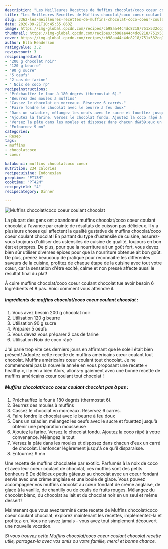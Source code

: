 ```yaml
---
description: "Les Meilleures Recettes de Muffins chocolat/coco coeur coulant chocolat"
title: "Les Meilleures Recettes de Muffins chocolat/coco coeur coulant chocolat"
slug: 3362-les-meilleures-recettes-de-muffins-chocolat-coco-coeur-coulant-chocolat
date: 2020-09-21T10:45:55.863Z
image: https://img-global.cpcdn.com/recipes/cb98aa44c4dc8218/751x532cq70/muffins-chocolatcoco-coeur-coulant-chocolat-photo-principale-de-la-recette.jpg
thumbnail: https://img-global.cpcdn.com/recipes/cb98aa44c4dc8218/751x532cq70/muffins-chocolatcoco-coeur-coulant-chocolat-photo-principale-de-la-recette.jpg
cover: https://img-global.cpcdn.com/recipes/cb98aa44c4dc8218/751x532cq70/muffins-chocolatcoco-coeur-coulant-chocolat-photo-principale-de-la-recette.jpg
author: Ella Henderson
ratingvalue: 3.2
reviewcount: 3
recipeingredient:
- "200 g chocolat noir"
- "120 g beurre"
- "90 g sucre"
- "5 oeufs"
- "2 cas de farine"
- " Noix de coco rp"
recipeinstructions:
- "Préchauffez le four à 180 degrés (thermostat 6)."
- "Beurrez des moules à muffins"
- "Cassez le chocolat en morceaux. Réservez 6 carrés."
- "Faire fondre le chocolat avec le beurre à feu doux"
- "Dans un saladier, mélangez les oeufs avec le sucre et fouettez jusqu&#39;à obtenir une préparation mousseuse"
- "Ajoutez la farine. Versez le chocolat fondu. Ajoutez la coco râpé à votre convenance. Mélangez le tout"
- "Versez la pâte dans les moules et disposez dans chacun d&#39;eux un carré de chocolat. L&#39;enfoncer légèrement jusqu&#39;à ce qu&#39;il disparaisse."
- "Enfournez 9 mn"
categories:
- Resep
tags:
- muffins
- chocolatcoco
- coeur

katakunci: muffins chocolatcoco coeur 
nutrition: 234 calories
recipecuisine: Indonesian
preptime: "PT13M"
cooktime: "PT42M"
recipeyield: "4"
recipecategory: Dinner

---
```



![Muffins chocolat/coco coeur coulant chocolat](https://img-global.cpcdn.com/recipes/cb98aa44c4dc8218/751x532cq70/muffins-chocolatcoco-coeur-coulant-chocolat-photo-principale-de-la-recette.jpg)

La plupart des gens ont abandonné muffins chocolat/coco coeur coulant chocolat à l'avance par crainte de résultats de cuisson pas délicieux. Il y a plusieurs choses qui affectent la qualité gustative de muffins chocolat/coco coeur coulant chocolat! En partant du type d'ustensile de cuisine, assurez-vous toujours d'utiliser des ustensiles de cuisine de qualité, toujours en bon état et propres. De plus, pour que la nourriture ait un goût fort, vous devez bien sûr utiliser diverses épices pour que la nourriture obtenue ait bon goût. De plus, prenez beaucoup de pratique pour reconnaître les différentes saveurs de la cuisine, profitez de chaque étape de la cuisine avec tout votre cœur, car la sensation d'être excité, calme et non pressé affecte aussi le résultat final du plat!

<!--inarticleads1-->

À cuire muffins chocolat/coco coeur coulant chocolat tue avoir besoin 6 Ingrédients et 8 pas. Voici comment vous atteindre il.

##### Ingrédients de muffins chocolat/coco coeur coulant chocolat :

1. Vous avez besoin 200 g chocolat noir
1. Utilisation 120 g beurre
1. Utilisation 90 g sucre
1. Préparer 5 oeufs
1. Vous devez vous préparer 2 cas de farine
1. Utilisation  Noix de coco râpé


J&#39;ai parlé trop vite ces derniers jours en affirmant que le soleil était bien présent! Adoptez cette recette de muffins américains cœur coulant tout chocolat. Muffins américains cœur coulant tout chocolat. Je ne commencerai pas la nouvelle année en vous proposant une recette « healthy », il y en a bien Alors, allons-y gaiement avec une bonne recette de muffins américains cœur coulant tout chocolat ! 

<!--inarticleads2-->

##### Muffins chocolat/coco coeur coulant chocolat pas à pas :

1. Préchauffez le four à 180 degrés (thermostat 6).
1. Beurrez des moules à muffins
1. Cassez le chocolat en morceaux. Réservez 6 carrés.
1. Faire fondre le chocolat avec le beurre à feu doux
1. Dans un saladier, mélangez les oeufs avec le sucre et fouettez jusqu&#39;à obtenir une préparation mousseuse
1. Ajoutez la farine. Versez le chocolat fondu. Ajoutez la coco râpé à votre convenance. Mélangez le tout
1. Versez la pâte dans les moules et disposez dans chacun d&#39;eux un carré de chocolat. L&#39;enfoncer légèrement jusqu&#39;à ce qu&#39;il disparaisse.
1. Enfournez 9 mn


Une recette de muffins chocolatée par exotiic. Parfumés à la noix de coco et avec leur coeur coulant de chocolat, ces muffins sont des petits bonheurs !! De délicieux petits gâteaux au chocolat avec un coeur fondant servis avec une crème anglaise et une boule de glace. Vous pouvez accompagner vos muffins chocolat au cœur fondant de crème anglaise, de glace à la vanille, de chantilly ou de coulis de fruits rouges. Mélangez du chocolat blanc, du chocolat au lait et du chocolat noir en un seul et même dessert! 

<!--inarticleads1-->

<p>
Maintenant que vous avez terminé cette recette de Muffins chocolat/coco coeur coulant chocolat, explorez maintenant les recettes, implémentez-la et profitez-en. Vous ne savez jamais - vous avez tout simplement découvert une nouvelle vocation.
</p>

<p>
<i>Si vous trouvez cette Muffins chocolat/coco coeur coulant chocolat recette utile, partagez-la avec vos amis ou votre famille, merci et bonne chance.</i>
</p>
